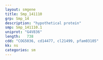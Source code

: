 ```yaml
---
layout: smgene
title: Smp_141110
grp: Smp_14
description: "hypothetical protein"
smp: Smp_141110.1
uniprot: "G4V836"
length:   738
cdd: "COG5036, cd14477, cl21499, pfam03105"
kk: ns
categories: sm
---
```


